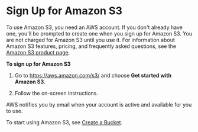 # Sign Up for Amazon S3<a name="SigningUpforS3"></a>

To use Amazon S3, you need an AWS account\. If you don't already have one, you'll be prompted to create one when you sign up for Amazon S3\. You are not charged for Amazon S3 until you use it\. For information about Amazon S3 features, pricing, and frequently asked questions, see the [Amazon S3 product page](https://aws.amazon.com/s3/)\.

**To sign up for Amazon S3**

1. Go to [https://aws\.amazon\.com/s3/](https://aws.amazon.com/s3/) and choose **Get started with Amazon S3**\.

1. Follow the on\-screen instructions\.

AWS notifies you by email when your account is active and available for you to use\.

To start using Amazon S3, see [Create a Bucket](CreatingABucket.md)\.